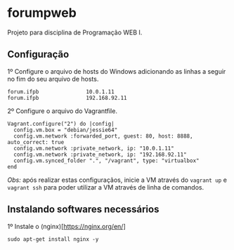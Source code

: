 # forumpweb
Projeto para disciplina de Programação WEB I.

## Configuração

1º Configure o arquivo de hosts do Windows adicionando as linhas a seguir no fim do seu arquivo de hosts.
```
forum.ifpb               10.0.1.11
forum.ifpb               192.168.92.11
```

2º Configure o arquivo do Vagrantfile.
```
Vagrant.configure("2") do |config|
  config.vm.box = "debian/jessie64"
  config.vm.network :forwarded_port, guest: 80, host: 8888, auto_correct: true
  config.vm.network :private_network, ip: "10.0.1.11"
  config.vm.network :private_network, ip: "192.168.92.11"
  config.vm.synced_folder ".", "/vagrant", type: "virtualbox"
end
```

*Obs:* após realizar estas configuraçãos, inicie a VM através do ``vagrant up`` e ``vagrant ssh`` para poder utilizar a VM através de linha de comandos.

## Instalando softwares necessários

1º Instale o (nginx)[https://nginx.org/en/]
```
sudo apt-get install nginx -y
```

